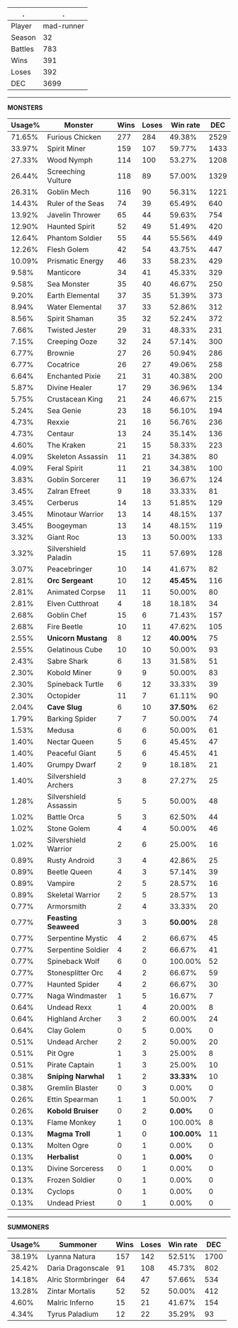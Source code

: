 .|.
|-|-
Player|mad-runner
Season|32
Battles|783
Wins|391
Loses|392
DEC|3699

---
**MONSTERS**

Usage%|Monster|Wins|Loses|Win rate|DEC|
-|-|-|-|-|-|
71.65%|Furious Chicken|277|284|49.38%|2529|
33.97%|Spirit Miner|159|107|59.77%|1433|
27.33%|Wood Nymph|114|100|53.27%|1208|
26.44%|Screeching Vulture|118|89|57.00%|1329|
26.31%|Goblin Mech|116|90|56.31%|1221|
14.43%|Ruler of the Seas|74|39|65.49%|640|
13.92%|Javelin Thrower|65|44|59.63%|754|
12.90%|Haunted Spirit|52|49|51.49%|420|
12.64%|Phantom Soldier|55|44|55.56%|449|
12.26%|Flesh Golem|42|54|43.75%|447|
10.09%|Prismatic Energy|46|33|58.23%|429|
9.58%|Manticore|34|41|45.33%|329|
9.58%|Sea Monster|35|40|46.67%|250|
9.20%|Earth Elemental|37|35|51.39%|373|
8.94%|Water Elemental|37|33|52.86%|312|
8.56%|Spirit Shaman|35|32|52.24%|372|
7.66%|Twisted Jester|29|31|48.33%|231|
7.15%|Creeping Ooze|32|24|57.14%|300|
6.77%|Brownie|27|26|50.94%|286|
6.77%|Cocatrice|26|27|49.06%|258|
6.64%|Enchanted Pixie|21|31|40.38%|200|
5.87%|Divine Healer|17|29|36.96%|134|
5.75%|Crustacean King|21|24|46.67%|215|
5.24%|Sea Genie|23|18|56.10%|194|
4.73%|Rexxie|21|16|56.76%|236|
4.73%|Centaur|13|24|35.14%|136|
4.60%|The Kraken|21|15|58.33%|223|
4.09%|Skeleton Assassin|11|21|34.38%|80|
4.09%|Feral Spirit|11|21|34.38%|100|
3.83%|Goblin Sorcerer|11|19|36.67%|124|
3.45%|Zalran Efreet|9|18|33.33%|81|
3.45%|Cerberus|14|13|51.85%|129|
3.45%|Minotaur Warrior|13|14|48.15%|137|
3.45%|Boogeyman|13|14|48.15%|119|
3.32%|Giant Roc|13|13|50.00%|133|
3.32%|Silvershield Paladin|15|11|57.69%|128|
3.07%|Peacebringer|10|14|41.67%|82|
2.81%|**Orc Sergeant**|10|12|**45.45%**|116|
2.81%|Animated Corpse|11|11|50.00%|80|
2.81%|Elven Cutthroat|4|18|18.18%|34|
2.68%|Goblin Chef|15|6|71.43%|157|
2.68%|Fire Beetle|10|11|47.62%|105|
2.55%|**Unicorn Mustang**|8|12|**40.00%**|75|
2.55%|Gelatinous Cube|10|10|50.00%|93|
2.43%|Sabre Shark|6|13|31.58%|51|
2.30%|Kobold Miner|9|9|50.00%|83|
2.30%|Spineback Turtle|6|12|33.33%|39|
2.30%|Octopider|11|7|61.11%|90|
2.04%|**Cave Slug**|6|10|**37.50%**|62|
1.79%|Barking Spider|7|7|50.00%|74|
1.53%|Medusa|6|6|50.00%|61|
1.40%|Nectar Queen|5|6|45.45%|47|
1.40%|Peaceful Giant|5|6|45.45%|41|
1.40%|Grumpy Dwarf|2|9|18.18%|21|
1.40%|Silvershield Archers|3|8|27.27%|25|
1.28%|Silvershield Assassin|5|5|50.00%|48|
1.02%|Battle Orca|5|3|62.50%|44|
1.02%|Stone Golem|4|4|50.00%|46|
1.02%|Silvershield Warrior|2|6|25.00%|16|
0.89%|Rusty Android|3|4|42.86%|25|
0.89%|Beetle Queen|4|3|57.14%|39|
0.89%|Vampire|2|5|28.57%|16|
0.89%|Skeletal Warrior|2|5|28.57%|13|
0.77%|Armorsmith|2|4|33.33%|20|
0.77%|**Feasting Seaweed**|3|3|**50.00%**|28|
0.77%|Serpentine Mystic|4|2|66.67%|45|
0.77%|Serpentine Soldier|4|2|66.67%|41|
0.77%|Spineback Wolf|6|0|100.00%|52|
0.77%|Stonesplitter Orc|4|2|66.67%|59|
0.77%|Haunted Spider|4|2|66.67%|30|
0.77%|Naga Windmaster|1|5|16.67%|7|
0.64%|Undead Rexx|1|4|20.00%|8|
0.64%|Highland Archer|3|2|60.00%|24|
0.64%|Clay Golem|0|5|0.00%|0|
0.51%|Undead Archer|2|2|50.00%|20|
0.51%|Pit Ogre|1|3|25.00%|8|
0.51%|Pirate Captain|1|3|25.00%|10|
0.38%|**Sniping Narwhal**|1|2|**33.33%**|10|
0.38%|Gremlin Blaster|0|3|0.00%|0|
0.26%|Ettin Spearman|1|1|50.00%|7|
0.26%|**Kobold Bruiser**|0|2|**0.00%**|0|
0.13%|Flame Monkey|1|0|100.00%|8|
0.13%|**Magma Troll**|1|0|**100.00%**|11|
0.13%|Molten Ogre|0|1|0.00%|0|
0.13%|**Herbalist**|0|1|**0.00%**|0|
0.13%|Divine Sorceress|0|1|0.00%|0|
0.13%|Frozen Soldier|0|1|0.00%|0|
0.13%|Cyclops|0|1|0.00%|0|
0.13%|Undead Priest|0|1|0.00%|0|

---
**SUMMONERS**

Usage%|Summoner|Wins|Loses|Win rate|DEC|
-|-|-|-|-|-|
38.19%|Lyanna Natura|157|142|52.51%|1700|
25.42%|Daria Dragonscale|91|108|45.73%|802|
14.18%|Alric Stormbringer|64|47|57.66%|534|
13.28%|Zintar Mortalis|52|52|50.00%|412|
4.60%|Malric Inferno|15|21|41.67%|154|
4.34%|Tyrus Paladium|12|22|35.29%|93|
